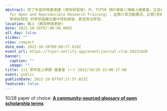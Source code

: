 ```yaml
---
abstract: 除了年底的特邀演講 (學術研習營) 外，TCPSR 預計舉辦二場線上讀書會。主旨在介紹近來迅速竄起的 FORRT (Framework
  for Open and Reproducible Research Training) ，並簡介其活動概況，近期(亮眼)成果等。也希望台灣的學界能夠從此種
  草根自發性 的學術組織社團中得到啟發，甚至效法學習。
location: 線上 (網頁稍後更新)
date: 2022-10-28T07:00:00.000Z
all_day: false
slides: ""
view: compact
date_end: 2022-10-28T09:00:57.628Z
event_url: https://tcpsr.netlify.app/event/journal-club-20221028
banner:
  caption: ""
  image: ""
title: 111 學年度上學期 讀書會 (一) 2022/10/28 15:00-17:00
event: public
publishDate: 2022-10-07T07:17:57.813Z
featured: false
---
```

1﻿0/28 paper of choice: **[A community-sourced glossary of open scholarship terms](https://pubmed.ncbi.nlm.nih.gov/35190714/)**
